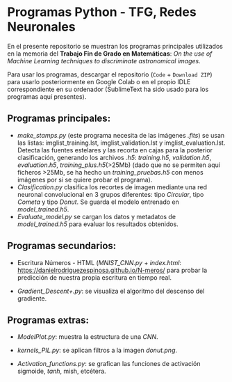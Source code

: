 # Programas Python - TFG, Redes Neuronales

En el presente repositorio se muestran los programas principales utilizados en la memoria del **Trabajo Fin de Grado en Matemáticas**: *On the use of Machine Learning techniques to discriminate astronomical images*.

Para usar los programas, descargar el repositorio (`Code` + `Download ZIP`) para usarlo posteriormente en Google Colab o en el propio IDLE correspondiente en su ordenador (SublimeText ha sido usado para los programas aquí presentes).

## Programas principales:

- *make_stamps.py* (este programa necesita de las imágenes *.fits*) se usan las listas: imglist_training.lst, imglist_validation.lst y imglist_evaluation.lst. Detecta las fuentes estelares y las recorta en cajas para la posterior clasificación, generando los archivos *.h5*: *training.h5*, *validation.h5*, *evaluation.h5*, *training_plus.h5*(>25Mb) (dado que no se permiten aquí ficheros >25Mb, se ha hecho un *training_pruebas.h5* con menos imágenes por si se quiere probar el programa).
- *Clasification.py* clasifica los recortes de imagen mediante una red neuronal convolucional en 3 grupos diferentes: tipo *Circular*, tipo *Cometa* y tipo *Donut*. Se guarda el modelo entrenado en *model_trained.h5*.
- *Evaluate_model.py* se cargan los datos y metadatos de *model_trained.h5* para evaluar los resultados obtenidos.

## Programas secundarios:

- Escritura Números - HTML (*MNIST_CNN.py* + *index.html*: https://danielrodriguezespinosa.github.io/N-meros/ para probar la predicción de nuestra propia escritura en tiempo real.

- *Gradient_Descent+.py*: se visualiza el algoritmo del descenso del gradiente.

## Programas extras:

- *ModelPlot.py*: muestra la estructura de una *CNN*.

- *kernels_PIL.py*: se aplican filtros a la imagen *donut.png*.

- *Activation_functions.py*: se grafican las funciones de activación sigmoide, *tanh*, mish, etcétera.
